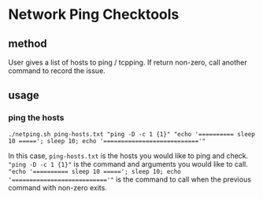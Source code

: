 Network Ping Checktools
==========================================

method
------------------------------------------
User gives a list of hosts to ping / tcpping.
If return non-zero, call another command to record the issue.

usage
------------------------------------------

### ping the hosts
```
./netping.sh ping-hosts.txt "ping -D -c 1 {1}" "echo '========== sleep 10 ====='; sleep 10; echo '==========================='"
```

In this case,
`ping-hosts.txt` is the hosts you would like to ping and check.
`"ping -D -c 1 {1}"` is the command and arguments you would like to call.
`"echo '========== sleep 10 ====='; sleep 10; echo '==========================='"`
is the command to call when the previous command with non-zero exits.


